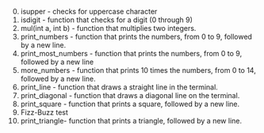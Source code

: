 0. isupper - checks for uppercase character
1. isdigit - function that checks for a digit (0 through 9)
2. mul(int a, int b) - function that multiplies two integers.
3. print_numbers - function that prints the numbers, from 0 to 9, followed by a new line.
4. print_most_numbers - function that prints the numbers, from 0 to 9, followed by a new line
5. more_numbers - function that prints 10 times the numbers, from 0 to 14, followed by a new line.
6. print_line - function that draws a straight line in the terminal.
7. print_diagonal - function that draws a diagonal line on the terminal.
8. print_square - function that prints a square, followed by a new line.
9. Fizz-Buzz test
10. print_triangle- function that prints a triangle, followed by a new line.